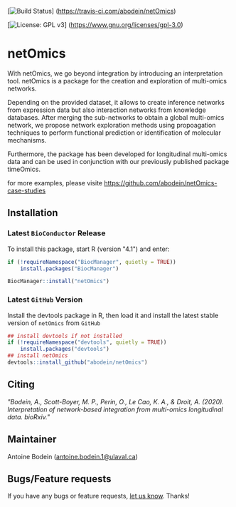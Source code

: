 
[![Build Status](https://travis-ci.com/abodein/netOmics.svg?branch=master)]
(https://travis-ci.com/abodein/netOmics)

[![License: GPL v3](https://img.shields.io/badge/License-GPLv3-blue.svg)]
(https://www.gnu.org/licenses/gpl-3.0)

# netOmics

With netOmics, we go beyond integration by introducing an interpretation tool.
netOmics is a package for the creation and exploration of multi-omics networks.

Depending on the provided dataset, it allows to create inference networks from 
expression data but also interaction networks from knowledge databases.
After merging the sub-networks to obtain a global multi-omics network, 
we propose network exploration methods using propoagation techniques to perform 
functional prediction or identification of molecular mechanisms.

Furthermore, the package has been developed for longitudinal multi-omics data 
and can be used in conjunction with our previously published package timeOmics.

for more examples, please visite 
https://github.com/abodein/netOmics-case-studies

## Installation

### Latest `BioConductor` Release

To install this package, start R (version "4.1") and enter: 

```r
if (!requireNamespace("BiocManager", quietly = TRUE))
    install.packages("BiocManager")

BiocManager::install("netOmics")
```


### Latest `GitHub` Version

Install the devtools package in R, then load it and install the latest stable 
version of `netOmics` from `GitHub`

```r
## install devtools if not installed
if (!requireNamespace("devtools", quietly = TRUE))
    install.packages("devtools")
## install netOmics
devtools::install_github("abodein/netOmics")
```

## Citing

*"Bodein, A., Scott-Boyer, M. P., Perin, O., Le Cao, K. A., & Droit, A. (2020). 
Interpretation of network-based integration from multi-omics longitudinal data. 
bioRxiv."*

## Maintainer
Antoine Bodein (<antoine.bodein.1@ulaval.ca>)

## Bugs/Feature requests

If you have any bugs or feature requests, 
[let us know](https://github.com/abodein/netOmics/issues). 
Thanks!


